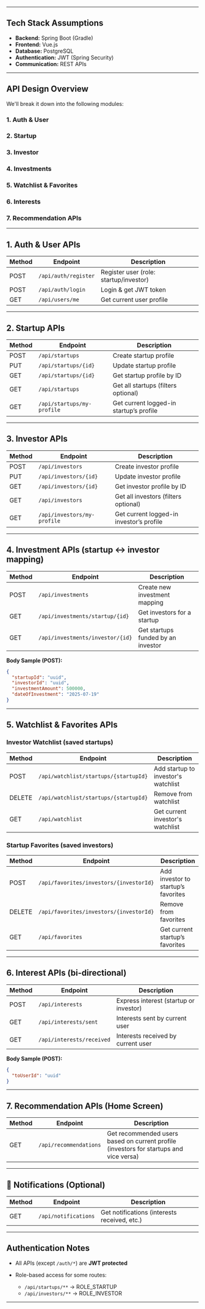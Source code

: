 
---

## Tech Stack Assumptions

* **Backend:** Spring Boot (Gradle)
* **Frontend:** Vue.js
* **Database:** PostgreSQL
* **Authentication:** JWT (Spring Security)
* **Communication:** REST APIs

---

## API Design Overview

We'll break it down into the following modules:

### 1. **Auth & User**

### 2. **Startup**

### 3. **Investor**

### 4. **Investments**

### 5. **Watchlist & Favorites**

### 6. **Interests**

### 7. **Recommendation APIs**

---

## 1. Auth & User APIs

| Method | Endpoint             | Description                            |
| ------ | -------------------- | -------------------------------------- |
| POST   | `/api/auth/register` | Register user (role: startup/investor) |
| POST   | `/api/auth/login`    | Login & get JWT token                  |
| GET    | `/api/users/me`      | Get current user profile               |

---

## 2. Startup APIs

| Method | Endpoint                   | Description                             |
| ------ | -------------------------- | --------------------------------------- |
| POST   | `/api/startups`            | Create startup profile                  |
| PUT    | `/api/startups/{id}`       | Update startup profile                  |
| GET    | `/api/startups/{id}`       | Get startup profile by ID               |
| GET    | `/api/startups`            | Get all startups (filters optional)     |
| GET    | `/api/startups/my-profile` | Get current logged-in startup’s profile |

---

## 3. Investor APIs

| Method | Endpoint                    | Description                              |
| ------ | --------------------------- | ---------------------------------------- |
| POST   | `/api/investors`            | Create investor profile                  |
| PUT    | `/api/investors/{id}`       | Update investor profile                  |
| GET    | `/api/investors/{id}`       | Get investor profile by ID               |
| GET    | `/api/investors`            | Get all investors (filters optional)     |
| GET    | `/api/investors/my-profile` | Get current logged-in investor’s profile |

---

## 4. Investment APIs (startup ↔ investor mapping)

| Method | Endpoint                         | Description                        |
| ------ | -------------------------------- | ---------------------------------- |
| POST   | `/api/investments`               | Create new investment mapping      |
| GET    | `/api/investments/startup/{id}`  | Get investors for a startup        |
| GET    | `/api/investments/investor/{id}` | Get startups funded by an investor |

**Body Sample (POST):**

```json
{
  "startupId": "uuid",
  "investorId": "uuid",
  "investmentAmount": 500000,
  "dateOfInvestment": "2025-07-19"
}
```

---

## 5. Watchlist & Favorites APIs

### Investor Watchlist (saved startups)

| Method | Endpoint                              | Description                         |
| ------ | ------------------------------------- | ----------------------------------- |
| POST   | `/api/watchlist/startups/{startupId}` | Add startup to investor's watchlist |
| DELETE | `/api/watchlist/startups/{startupId}` | Remove from watchlist               |
| GET    | `/api/watchlist`                      | Get current investor's watchlist    |

### Startup Favorites (saved investors)

| Method | Endpoint                                | Description                         |
| ------ | --------------------------------------- | ----------------------------------- |
| POST   | `/api/favorites/investors/{investorId}` | Add investor to startup’s favorites |
| DELETE | `/api/favorites/investors/{investorId}` | Remove from favorites               |
| GET    | `/api/favorites`                        | Get current startup’s favorites     |

---

## 6. Interest APIs (bi-directional)

| Method | Endpoint                  | Description                            |
| ------ | ------------------------- | -------------------------------------- |
| POST   | `/api/interests`          | Express interest (startup or investor) |
| GET    | `/api/interests/sent`     | Interests sent by current user         |
| GET    | `/api/interests/received` | Interests received by current user     |

**Body Sample (POST):**

```json
{
  "toUserId": "uuid"
}
```

---

## 7. Recommendation APIs (Home Screen)

| Method | Endpoint               | Description                                                                            |
| ------ | ---------------------- | -------------------------------------------------------------------------------------- |
| GET    | `/api/recommendations` | Get recommended users based on current profile (investors for startups and vice versa) |

---

## 📨 Notifications (Optional)

| Method | Endpoint             | Description                                  |
| ------ | -------------------- | -------------------------------------------- |
| GET    | `/api/notifications` | Get notifications (interests received, etc.) |

---

## Authentication Notes

* All APIs (except `/auth/*`) are **JWT protected**
* Role-based access for some routes:

  * `/api/startups/**` → ROLE\_STARTUP
  * `/api/investors/**` → ROLE\_INVESTOR

---

